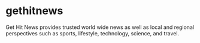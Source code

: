 # gethitnews
Get Hit News provides trusted world wide news as well as local and regional perspectives such as sports, lifestyle, technology, science, and travel.
